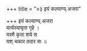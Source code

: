 +++
title = "०३ इयं कल्याण्य् अजरा"

+++
इयं कल्याण्य् अजरा  
मर्त्यस्यामृता गृहे ।  
यस्मै कृता शये स  
यश् चकार तदार सः ॥